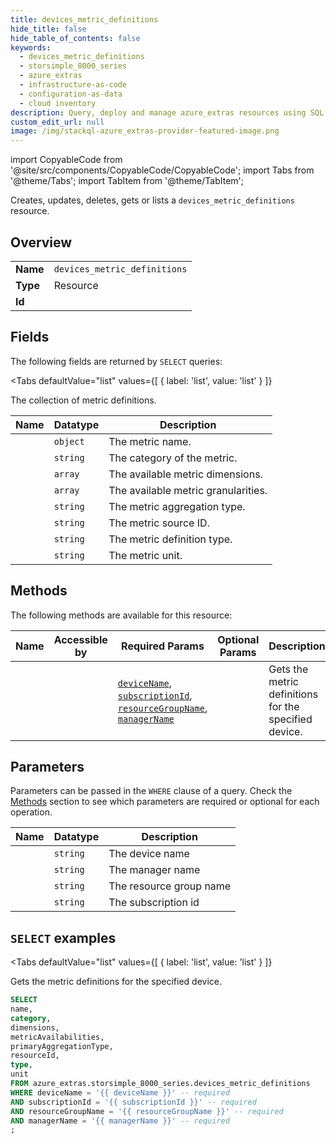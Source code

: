 ```yaml
--- 
title: devices_metric_definitions
hide_title: false
hide_table_of_contents: false
keywords:
  - devices_metric_definitions
  - storsimple_8000_series
  - azure_extras
  - infrastructure-as-code
  - configuration-as-data
  - cloud inventory
description: Query, deploy and manage azure_extras resources using SQL
custom_edit_url: null
image: /img/stackql-azure_extras-provider-featured-image.png
---
```


import CopyableCode from '@site/src/components/CopyableCode/CopyableCode';
import Tabs from '@theme/Tabs';
import TabItem from '@theme/TabItem';

Creates, updates, deletes, gets or lists a <code>devices_metric_definitions</code> resource.

## Overview
<table><tbody>
<tr><td><b>Name</b></td><td><code>devices_metric_definitions</code></td></tr>
<tr><td><b>Type</b></td><td>Resource</td></tr>
<tr><td><b>Id</b></td><td><CopyableCode code="azure_extras.storsimple_8000_series.devices_metric_definitions" /></td></tr>
</tbody></table>

## Fields

The following fields are returned by `SELECT` queries:

<Tabs
    defaultValue="list"
    values={[
        { label: 'list', value: 'list' }
    ]}
>
<TabItem value="list">

The collection of metric definitions.

<table>
<thead>
    <tr>
    <th>Name</th>
    <th>Datatype</th>
    <th>Description</th>
    </tr>
</thead>
<tbody>
<tr>
    <td><CopyableCode code="name" /></td>
    <td><code>object</code></td>
    <td>The metric name.</td>
</tr>
<tr>
    <td><CopyableCode code="category" /></td>
    <td><code>string</code></td>
    <td>The category of the metric.</td>
</tr>
<tr>
    <td><CopyableCode code="dimensions" /></td>
    <td><code>array</code></td>
    <td>The available metric dimensions.</td>
</tr>
<tr>
    <td><CopyableCode code="metricAvailabilities" /></td>
    <td><code>array</code></td>
    <td>The available metric granularities.</td>
</tr>
<tr>
    <td><CopyableCode code="primaryAggregationType" /></td>
    <td><code>string</code></td>
    <td>The metric aggregation type.</td>
</tr>
<tr>
    <td><CopyableCode code="resourceId" /></td>
    <td><code>string</code></td>
    <td>The metric source ID.</td>
</tr>
<tr>
    <td><CopyableCode code="type" /></td>
    <td><code>string</code></td>
    <td>The metric definition type.</td>
</tr>
<tr>
    <td><CopyableCode code="unit" /></td>
    <td><code>string</code></td>
    <td>The metric unit.</td>
</tr>
</tbody>
</table>
</TabItem>
</Tabs>

## Methods

The following methods are available for this resource:

<table>
<thead>
    <tr>
    <th>Name</th>
    <th>Accessible by</th>
    <th>Required Params</th>
    <th>Optional Params</th>
    <th>Description</th>
    </tr>
</thead>
<tbody>
<tr>
    <td><a href="#list"><CopyableCode code="list" /></a></td>
    <td><CopyableCode code="select" /></td>
    <td><a href="#parameter-deviceName"><code>deviceName</code></a>, <a href="#parameter-subscriptionId"><code>subscriptionId</code></a>, <a href="#parameter-resourceGroupName"><code>resourceGroupName</code></a>, <a href="#parameter-managerName"><code>managerName</code></a></td>
    <td></td>
    <td>Gets the metric definitions for the specified device.</td>
</tr>
</tbody>
</table>

## Parameters

Parameters can be passed in the `WHERE` clause of a query. Check the [Methods](#methods) section to see which parameters are required or optional for each operation.

<table>
<thead>
    <tr>
    <th>Name</th>
    <th>Datatype</th>
    <th>Description</th>
    </tr>
</thead>
<tbody>
<tr id="parameter-deviceName">
    <td><CopyableCode code="deviceName" /></td>
    <td><code>string</code></td>
    <td>The device name</td>
</tr>
<tr id="parameter-managerName">
    <td><CopyableCode code="managerName" /></td>
    <td><code>string</code></td>
    <td>The manager name</td>
</tr>
<tr id="parameter-resourceGroupName">
    <td><CopyableCode code="resourceGroupName" /></td>
    <td><code>string</code></td>
    <td>The resource group name</td>
</tr>
<tr id="parameter-subscriptionId">
    <td><CopyableCode code="subscriptionId" /></td>
    <td><code>string</code></td>
    <td>The subscription id</td>
</tr>
</tbody>
</table>

## `SELECT` examples

<Tabs
    defaultValue="list"
    values={[
        { label: 'list', value: 'list' }
    ]}
>
<TabItem value="list">

Gets the metric definitions for the specified device.

```sql
SELECT
name,
category,
dimensions,
metricAvailabilities,
primaryAggregationType,
resourceId,
type,
unit
FROM azure_extras.storsimple_8000_series.devices_metric_definitions
WHERE deviceName = '{{ deviceName }}' -- required
AND subscriptionId = '{{ subscriptionId }}' -- required
AND resourceGroupName = '{{ resourceGroupName }}' -- required
AND managerName = '{{ managerName }}' -- required
;
```
</TabItem>
</Tabs>

